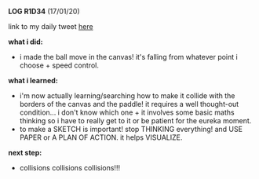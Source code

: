 **LOG R1D34** (17/01/20)

link to my daily tweet [here](https://twitter.com/Nightcoder2/status/1218057484591648768)

**what i did:**

- i made the ball move in the canvas! it's falling from whatever point i choose + speed control.

**what i learned:**

- i'm now actually learning/searching how to make it collide with the borders of the canvas and the paddle!
it requires a well thought-out condition... i don't know which one + it involves some basic maths thinking so i have to really get to it or be patient for the eureka moment. 
- to make a SKETCH is important! stop THINKING everything! and USE PAPER or A PLAN OF ACTION. it helps VISUALIZE.

**next step:**

- collisions collisions collisions!!! 
